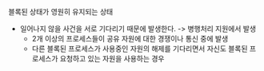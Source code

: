 블록된 상태가 영원히 유지되는 상태
- 일어나지 않을 사건을 서로 기다리기 때문에 발생한다. -> 병행처리 지원에서 발생
	- 2개 이상의 프로세스들이 공유 자원에 대한 경쟁이나 통신 중에 발생
	- 다른 블록된 프로세스가 사용중인 자원의 해제를 기다리면서 자신도 블록된 프로세스가 요청하고 있는 자원을 사용하는 경우
